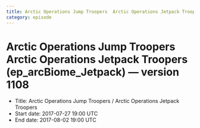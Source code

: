 ```yaml
---
title: Arctic Operations Jump Troopers  Arctic Operations Jetpack Troopers (ep_arcBiome_Jetpack)
category: episode
---
```


# Arctic Operations Jump Troopers  Arctic Operations Jetpack Troopers (ep_arcBiome_Jetpack) — version 1108



  * Title: Arctic Operations Jump Troopers / Arctic Operations Jetpack Troopers
  * Start date: 2017-07-27 19:00 UTC
  * End date: 2017-08-02 19:00 UTC

